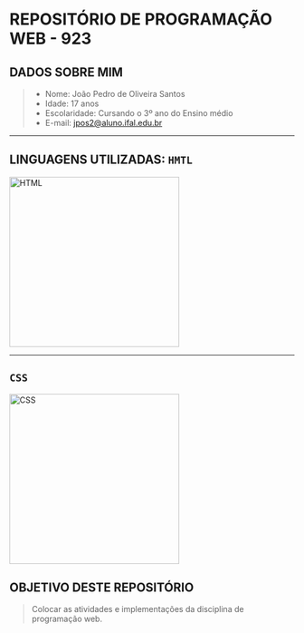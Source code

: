# REPOSITÓRIO DE PROGRAMAÇÃO WEB - 923


## DADOS SOBRE MIM

> - Nome: João Pedro de Oliveira Santos <br/>
> - Idade: 17 anos <br/>
> - Escolaridade: Cursando o 3º ano do Ensino médio<br/>
> - E-mail: jpos2@aluno.ifal.edu.br<br/>
<hr>

## LINGUAGENS UTILIZADAS: `HMTL`
<img src="https://upload.wikimedia.org/wikipedia/commons/thumb/6/61/HTML5_logo_and_wordmark.svg/640px-HTML5_logo_and_wordmark.svg.png" alt="HTML" width=300>
<hr>

## `CSS`
<img src="https://icones.pro/wp-content/uploads/2022/08/css3.png" alt="CSS" width=300>

## OBJETIVO DESTE REPOSITÓRIO 
> Colocar as atividades e implementações da disciplina de programação web.